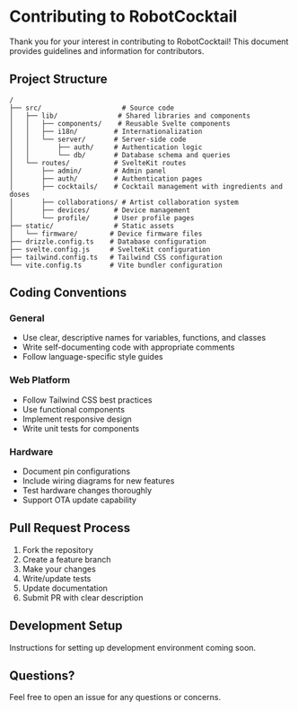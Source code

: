# Contributing to RobotCocktail

Thank you for your interest in contributing to RobotCocktail! This document provides guidelines and information for contributors.

## Project Structure

```
/
├── src/                    # Source code
│   ├── lib/               # Shared libraries and components
│   │   ├── components/    # Reusable Svelte components
│   │   ├── i18n/         # Internationalization
│   │   └── server/       # Server-side code
│   │       ├── auth/     # Authentication logic
│   │       └── db/       # Database schema and queries
│   └── routes/           # SvelteKit routes
│       ├── admin/        # Admin panel
│       ├── auth/         # Authentication pages
│       ├── cocktails/    # Cocktail management with ingredients and doses
│       ├── collaborations/ # Artist collaboration system
│       ├── devices/      # Device management
│       └── profile/      # User profile pages
├── static/               # Static assets
│   └── firmware/        # Device firmware files
├── drizzle.config.ts    # Database configuration
├── svelte.config.js     # SvelteKit configuration
├── tailwind.config.ts   # Tailwind CSS configuration
└── vite.config.ts       # Vite bundler configuration
```

## Coding Conventions

### General
- Use clear, descriptive names for variables, functions, and classes
- Write self-documenting code with appropriate comments
- Follow language-specific style guides

### Web Platform
- Follow Tailwind CSS best practices
- Use functional components
- Implement responsive design
- Write unit tests for components

### Hardware
- Document pin configurations
- Include wiring diagrams for new features
- Test hardware changes thoroughly
- Support OTA update capability

## Pull Request Process

1. Fork the repository
2. Create a feature branch
3. Make your changes
4. Write/update tests
5. Update documentation
6. Submit PR with clear description

## Development Setup

Instructions for setting up development environment coming soon.

## Questions?

Feel free to open an issue for any questions or concerns.
